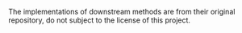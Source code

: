 The implementations of downstream methods are from their original repository, do not subject to the license of this project.